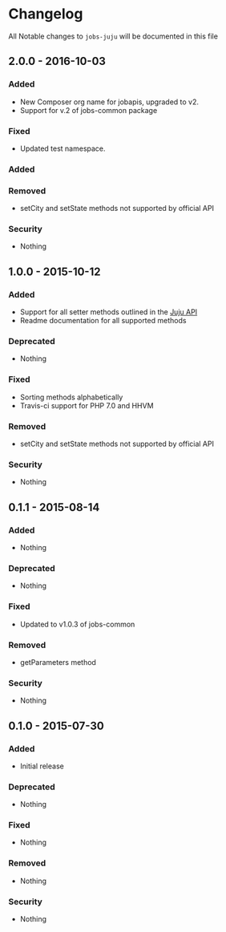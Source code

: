 # Changelog
All Notable changes to `jobs-juju` will be documented in this file

## 2.0.0 - 2016-10-03

### Added
- New Composer org name for jobapis, upgraded to v2.
- Support for v.2 of jobs-common package

### Fixed
- Updated test namespace.

### Added

### Removed
- setCity and setState methods not supported by official API

### Security
- Nothing

## 1.0.0 - 2015-10-12

### Added
- Support for all setter methods outlined in the [Juju API](http://www.juju.com/publisher/spec/)
- Readme documentation for all supported methods

### Deprecated
- Nothing

### Fixed
- Sorting methods alphabetically
- Travis-ci support for PHP 7.0 and HHVM

### Removed
- setCity and setState methods not supported by official API

### Security
- Nothing

## 0.1.1 - 2015-08-14

### Added
- Nothing

### Deprecated
- Nothing

### Fixed
- Updated to v1.0.3 of jobs-common

### Removed
- getParameters method

### Security
- Nothing

## 0.1.0 - 2015-07-30

### Added
- Initial release

### Deprecated
- Nothing

### Fixed
- Nothing

### Removed
- Nothing

### Security
- Nothing
